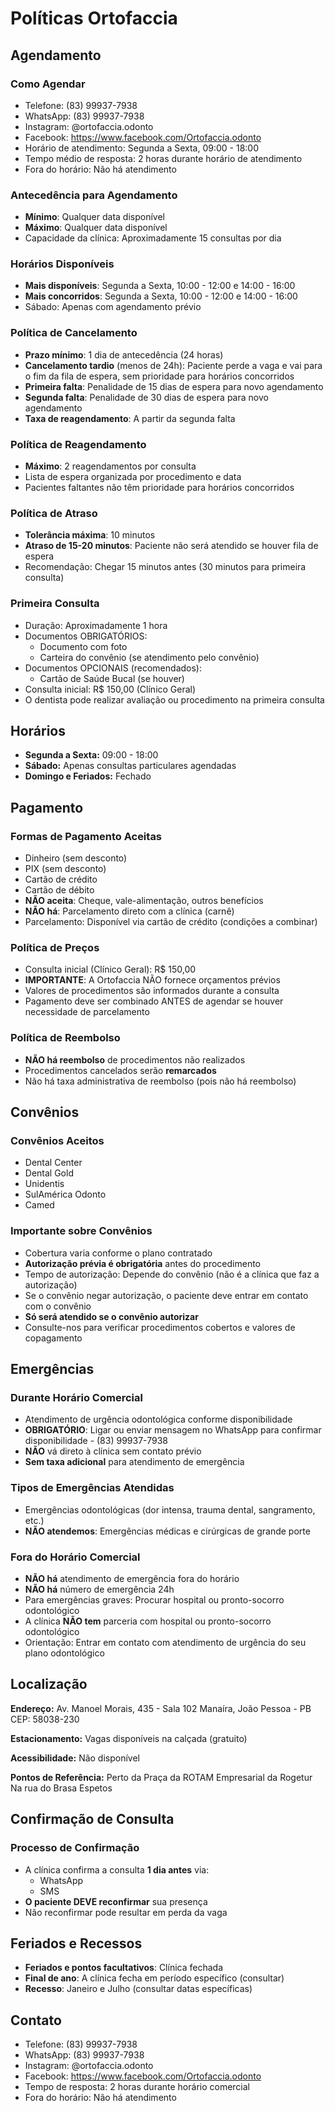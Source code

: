 # Políticas Ortofaccia

## Agendamento

### Como Agendar

- Telefone: (83) 99937-7938
- WhatsApp: (83) 99937-7938
- Instagram: @ortofaccia.odonto
- Facebook: https://www.facebook.com/Ortofaccia.odonto
- Horário de atendimento: Segunda a Sexta, 09:00 - 18:00
- Tempo médio de resposta: 2 horas durante horário de atendimento
- Fora do horário: Não há atendimento

### Antecedência para Agendamento

- **Mínimo**: Qualquer data disponível
- **Máximo**: Qualquer data disponível
- Capacidade da clínica: Aproximadamente 15 consultas por dia

### Horários Disponíveis

- **Mais disponíveis**: Segunda a Sexta, 10:00 - 12:00 e 14:00 - 16:00
- **Mais concorridos**: Segunda a Sexta, 10:00 - 12:00 e 14:00 - 16:00
- Sábado: Apenas com agendamento prévio

### Política de Cancelamento

- **Prazo mínimo**: 1 dia de antecedência (24 horas)
- **Cancelamento tardio** (menos de 24h): Paciente perde a vaga e vai para o fim da fila de espera, sem prioridade para horários concorridos
- **Primeira falta**: Penalidade de 15 dias de espera para novo agendamento
- **Segunda falta**: Penalidade de 30 dias de espera para novo agendamento
- **Taxa de reagendamento**: A partir da segunda falta

### Política de Reagendamento

- **Máximo**: 2 reagendamentos por consulta
- Lista de espera organizada por procedimento e data
- Pacientes faltantes não têm prioridade para horários concorridos

### Política de Atraso

- **Tolerância máxima**: 10 minutos
- **Atraso de 15-20 minutos**: Paciente não será atendido se houver fila de espera
- Recomendação: Chegar 15 minutos antes (30 minutos para primeira consulta)

### Primeira Consulta

- Duração: Aproximadamente 1 hora
- Documentos OBRIGATÓRIOS:
  - Documento com foto
  - Carteira do convênio (se atendimento pelo convênio)
- Documentos OPCIONAIS (recomendados):
  - Cartão de Saúde Bucal (se houver)
- Consulta inicial: R$ 150,00 (Clínico Geral)
- O dentista pode realizar avaliação ou procedimento na primeira consulta

## Horários

- **Segunda a Sexta:** 09:00 - 18:00
- **Sábado:** Apenas consultas particulares agendadas
- **Domingo e Feriados:** Fechado

## Pagamento

### Formas de Pagamento Aceitas

- Dinheiro (sem desconto)
- PIX (sem desconto)
- Cartão de crédito
- Cartão de débito
- **NÃO aceita**: Cheque, vale-alimentação, outros benefícios
- **NÃO há**: Parcelamento direto com a clínica (carnê)
- Parcelamento: Disponível via cartão de crédito (condições a combinar)

### Política de Preços

- Consulta inicial (Clínico Geral): R$ 150,00
- **IMPORTANTE**: A Ortofaccia NÃO fornece orçamentos prévios
- Valores de procedimentos são informados durante a consulta
- Pagamento deve ser combinado ANTES de agendar se houver necessidade de parcelamento

### Política de Reembolso

- **NÃO há reembolso** de procedimentos não realizados
- Procedimentos cancelados serão **remarcados**
- Não há taxa administrativa de reembolso (pois não há reembolso)

## Convênios

### Convênios Aceitos

- Dental Center
- Dental Gold
- Unidentis
- SulAmérica Odonto
- Camed

### Importante sobre Convênios

- Cobertura varia conforme o plano contratado
- **Autorização prévia é obrigatória** antes do procedimento
- Tempo de autorização: Depende do convênio (não é a clínica que faz a autorização)
- Se o convênio negar autorização, o paciente deve entrar em contato com o convênio
- **Só será atendido se o convênio autorizar**
- Consulte-nos para verificar procedimentos cobertos e valores de copagamento

## Emergências

### Durante Horário Comercial

- Atendimento de urgência odontológica conforme disponibilidade
- **OBRIGATÓRIO**: Ligar ou enviar mensagem no WhatsApp para confirmar disponibilidade - (83) 99937-7938
- **NÃO** vá direto à clínica sem contato prévio
- **Sem taxa adicional** para atendimento de emergência

### Tipos de Emergências Atendidas

- Emergências odontológicas (dor intensa, trauma dental, sangramento, etc.)
- **NÃO atendemos**: Emergências médicas e cirúrgicas de grande porte

### Fora do Horário Comercial

- **NÃO há** atendimento de emergência fora do horário
- **NÃO há** número de emergência 24h
- Para emergências graves: Procurar hospital ou pronto-socorro odontológico
- A clínica **NÃO tem** parceria com hospital ou pronto-socorro odontológico
- Orientação: Entrar em contato com atendimento de urgência do seu plano odontológico

## Localização

**Endereço:**
Av. Manoel Morais, 435 - Sala 102
Manaíra, João Pessoa - PB
CEP: 58038-230

**Estacionamento:**
Vagas disponíveis na calçada (gratuito)

**Acessibilidade:**
Não disponível

**Pontos de Referência:**
Perto da Praça da ROTAM
Empresarial da Rogetur
Na rua do Brasa Espetos

## Confirmação de Consulta

### Processo de Confirmação

- A clínica confirma a consulta **1 dia antes** via:
  - WhatsApp
  - SMS
- **O paciente DEVE reconfirmar** sua presença
- Não reconfirmar pode resultar em perda da vaga

## Feriados e Recessos

- **Feriados e pontos facultativos**: Clínica fechada
- **Final de ano**: A clínica fecha em período específico (consultar)
- **Recesso**: Janeiro e Julho (consultar datas específicas)

## Contato

- Telefone: (83) 99937-7938
- WhatsApp: (83) 99937-7938
- Instagram: @ortofaccia.odonto
- Facebook: https://www.facebook.com/Ortofaccia.odonto
- Tempo de resposta: 2 horas durante horário comercial
- Fora do horário: Não há atendimento

